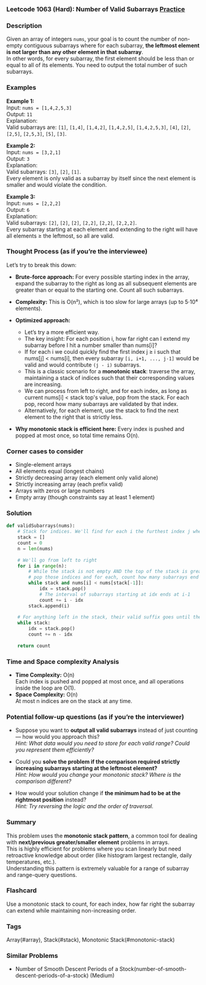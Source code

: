 ### Leetcode 1063 (Hard): Number of Valid Subarrays [Practice](https://leetcode.com/problems/number-of-valid-subarrays)

### Description  
Given an array of integers `nums`, your goal is to count the number of non-empty contiguous subarrays where for each subarray, **the leftmost element is not larger than any other element in that subarray**.  
In other words, for every subarray, the first element should be less than or equal to all of its elements. You need to output the total number of such subarrays.

### Examples  

**Example 1:**  
Input: `nums = [1,4,2,5,3]`  
Output: `11`  
Explanation:  
Valid subarrays are: `[1]`, `[1,4]`, `[1,4,2]`, `[1,4,2,5]`, `[1,4,2,5,3]`, `[4]`, `[2]`, `[2,5]`, `[2,5,3]`, `[5]`, `[3]`.

**Example 2:**  
Input: `nums = [3,2,1]`  
Output: `3`  
Explanation:  
Valid subarrays: `[3]`, `[2]`, `[1]`.  
Every element is only valid as a subarray by itself since the next element is smaller and would violate the condition.

**Example 3:**  
Input: `nums = [2,2,2]`  
Output: `6`  
Explanation:  
Valid subarrays: `[2]`, `[2]`, `[2]`, `[2,2]`, `[2,2]`, `[2,2,2]`.  
Every subarray starting at each element and extending to the right will have all elements ≥ the leftmost, so all are valid.

### Thought Process (as if you’re the interviewee)  

Let’s try to break this down:

- **Brute-force approach:** For every possible starting index in the array, expand the subarray to the right as long as all subsequent elements are greater than or equal to the starting one. Count all such subarrays.  
- **Complexity:** This is O(n²), which is too slow for large arrays (up to 5⋅10⁴ elements).

- **Optimized approach:**  
  - Let’s try a more efficient way.  
  - The key insight: For each position i, how far right can I extend my subarray before I hit a number smaller than nums[i]?  
  - If for each i we could quickly find the first index j ≥ i such that nums[j] < nums[i], then every subarray `[i, i+1, ..., j-1]` would be valid and would contribute `(j - i)` subarrays.
  - This is a classic scenario for a **monotonic stack**: traverse the array, maintaining a stack of indices such that their corresponding values are increasing.  
  - We can process from left to right, and for each index, as long as current nums[i] < stack top's value, pop from the stack. For each pop, record how many subarrays are validated by that index.
  - Alternatively, for each element, use the stack to find the next element to the right that is strictly less.

- **Why monotonic stack is efficient here:** Every index is pushed and popped at most once, so total time remains O(n).

### Corner cases to consider  
- Single-element arrays
- All elements equal (longest chains)
- Strictly decreasing array (each element only valid alone)
- Strictly increasing array (each prefix valid)
- Arrays with zeros or large numbers
- Empty array (though constraints say at least 1 element)

### Solution

```python
def validSubarrays(nums):
    # Stack for indices. We'll find for each i the furthest index j where nums[j] >= nums[i]
    stack = []
    count = 0
    n = len(nums)
    
    # We'll go from left to right
    for i in range(n):
        # While the stack is not empty AND the top of the stack is greater than nums[i],
        # pop those indices and for each, count how many subarrays end there.
        while stack and nums[i] < nums[stack[-1]]:
            idx = stack.pop()
            # The interval of subarrays starting at idx ends at i-1
            count += i - idx
        stack.append(i)
    
    # For anything left in the stack, their valid suffix goes until the very end
    while stack:
        idx = stack.pop()
        count += n - idx
        
    return count
```

### Time and Space complexity Analysis  

- **Time Complexity:** O(n)  
  Each index is pushed and popped at most once, and all operations inside the loop are O(1).
- **Space Complexity:** O(n)  
  At most n indices are on the stack at any time.

### Potential follow-up questions (as if you’re the interviewer)  

- Suppose you want to **output all valid subarrays** instead of just counting — how would you approach this?  
  *Hint: What data would you need to store for each valid range? Could you represent them efficiently?*

- Could you **solve the problem if the comparison required strictly increasing subarrays starting at the leftmost element?**  
  *Hint: How would you change your monotonic stack? Where is the comparison different?*

- How would your solution change if **the minimum had to be at the rightmost position** instead?  
  *Hint: Try reversing the logic and the order of traversal.*

### Summary
This problem uses the **monotonic stack pattern**, a common tool for dealing with **next/previous greater/smaller element** problems in arrays.  
This is highly efficient for problems where you scan linearly but need retroactive knowledge about order (like histogram largest rectangle, daily temperatures, etc.).  
Understanding this pattern is extremely valuable for a range of subarray and range-query questions.


### Flashcard
Use a monotonic stack to count, for each index, how far right the subarray can extend while maintaining non-increasing order.

### Tags
Array(#array), Stack(#stack), Monotonic Stack(#monotonic-stack)

### Similar Problems
- Number of Smooth Descent Periods of a Stock(number-of-smooth-descent-periods-of-a-stock) (Medium)